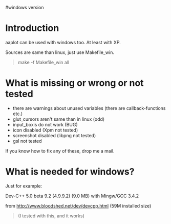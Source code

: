 #windows version
# Introduction #

aaplot can be used with windows too. At least with XP.

Sources are same than linux, just use Makefile\_win.
> make -f Makefile\_win all

# What is missing or wrong or not tested #
  * there are warnings about unused variables (there are callback-functions etc.)
  * glut\_cursors aren't same than in linux (odd)
  * input\_boxis do not work (BUG)
  * icon disabled (Xpm not tested)
  * screenshot disabled (libpng not tested)
  * gsl not tested

If you know how to fix any of these, drop me a mail.

# What is needed for windows? #
Just for example:

Dev-C++ 5.0 beta 9.2 (4.9.9.2) (9.0 MB) with Mingw/GCC 3.4.2

from http://www.bloodshed.net/dev/devcpp.html
(59M installed size)
> (I tested with this, and it works)